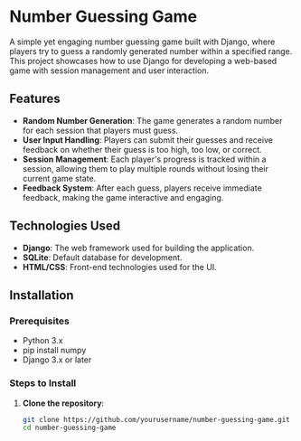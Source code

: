 # Number Guessing Game

A simple yet engaging number guessing game built with Django, where players try to guess a randomly generated number within a specified range. This project showcases how to use Django for developing a web-based game with session management and user interaction.

## Features

- **Random Number Generation**: The game generates a random number for each session that players must guess.
- **User Input Handling**: Players can submit their guesses and receive feedback on whether their guess is too high, too low, or correct.
- **Session Management**: Each player's progress is tracked within a session, allowing them to play multiple rounds without losing their current game state.
- **Feedback System**: After each guess, players receive immediate feedback, making the game interactive and engaging.

## Technologies Used

- **Django**: The web framework used for building the application.
- **SQLite**: Default database for development.
- **HTML/CSS**: Front-end technologies used for the UI.

## Installation

### Prerequisites

- Python 3.x
- pip install numpy
- Django 3.x or later

### Steps to Install

1. **Clone the repository**:
   ```bash
   git clone https://github.com/yourusername/number-guessing-game.git
   cd number-guessing-game
